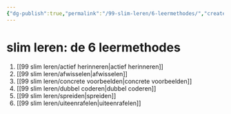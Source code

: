 ```yaml
---
{"dg-publish":true,"permalink":"/99-slim-leren/6-leermethodes/","created":"2025-02-10T16:04:13.630+01:00","updated":"2025-02-18T19:56:37.733+01:00"}
---
```


# slim leren: de 6 leermethodes

1. [[99 slim leren/actief herinneren\|actief herinneren]]
2. [[99 slim leren/afwisselen\|afwisselen]]
3. [[99 slim leren/concrete voorbeelden\|concrete voorbeelden]]
4. [[99 slim leren/dubbel coderen\|dubbel coderen]]
5. [[99 slim leren/spreiden\|spreiden]]
6. [[99 slim leren/uiteenrafelen\|uiteenrafelen]]

